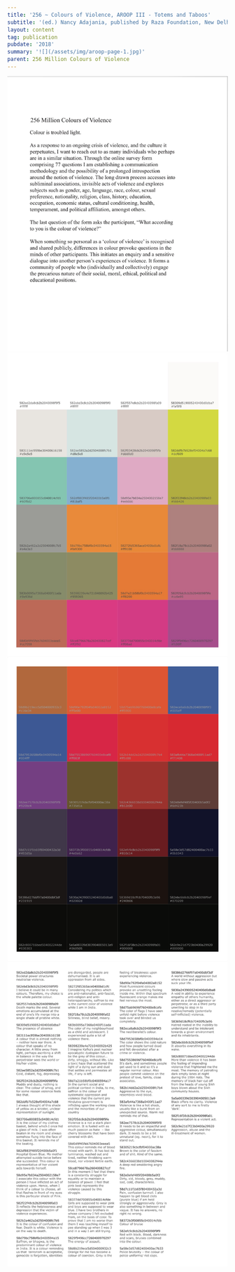 ```yaml
---
title: '256 ~ Colours of Violence, AROOP III - Totems and Taboos'
subtitle: '(ed.) Nancy Adajania, published by Raza Foundation, New Delhi, 2018'
layout: content
tag: publication
pubdate: '2018'
summary: '![](/assets/img/aroop-page-1.jpg)'
parent: 256 Million Colours of Violence
---
```

![](/assets/img/aroop-page-1.jpg)
![](/assets/img/aroop-page-3.jpg)
![](https://raw.githubusercontent.com/mpalash/aliakbarmehta/master/assets/img/aroop-page-4.png)
![](/assets/img/aroop-page-2.jpg)
